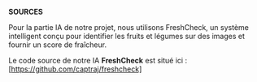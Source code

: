 **SOURCES**

Pour la partie IA de notre projet, nous utilisons FreshCheck, un système intelligent conçu pour identifier les fruits et légumes sur des images et fournir un score de fraîcheur. 


Le code source de notre IA **FreshCheck** est situé ici : [https://github.com/captraj/freshcheck]









